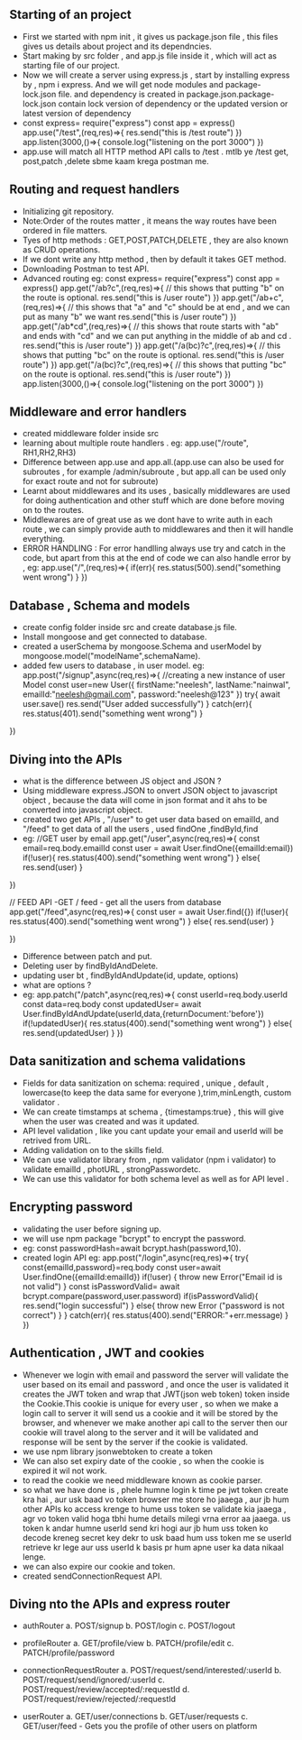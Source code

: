 ## Starting of an project
- First we started with npm init , it gives us package.json file , this files gives us details about project and its dependncies.
- Start making by src folder , and app.js file inside it , which will act as starting file of our project.
- Now we will create a server using express.js , start by installing express by , npm i express. And we will get node modules and     package-lock.json file. and dependency is created in package.json.package-lock.json contain lock version of dependency or the updated version or latest version of dependency
- const express= require("express")
  const app = express()
  app.use("/test",(req,res)=>{
    res.send("this is /test route")
  })
  app.listen(3000,()=>{
    console.log("listening on the port 3000")
  })
- app.use will match all HTTP method API calls to /test . mtlb ye /test get, post,patch ,delete sbme kaam krega postman me.

## Routing and request handlers
- Initializing git repository.
- Note:Order of the routes matter , it means the way routes have been ordered in file matters.
- Tyes of http methods : GET,POST,PATCH,DELETE , they are also known as CRUD operations.
- If we dont write any http method , then by default it takes GET method.
- Downloading Postman to test API.
- Advanced routing
   eg: const express= require("express")
const app = express()
app.get("/ab?c",(req,res)=>{
    // this shows that putting "b" on the route is optional.
    res.send("this is /user route")
})
app.get("/ab+c",(req,res)=>{
    // this shows that "a" and "c" should be at end , and we can put as many "b" we want
    res.send("this is /user route")
})
app.get("/ab*cd",(req,res)=>{
    // this shows that route starts with "ab" and ends with "cd" and we can put anything in the middle of ab and cd .
    res.send("this is /user route")
})
app.get("/a(bc)?c",(req,res)=>{
    // this shows that putting "bc" on the route is optional.
    res.send("this is /user route")
})
app.get("/a(bc)?c",(req,res)=>{
    // this shows that putting "bc" on the route is optional.
    res.send("this is /user route")
})
app.listen(3000,()=>{
    console.log("listening on the port 3000")
})

## Middleware and error handlers
- created  middleware folder inside src
- learning about multiple route handlers .
   eg: app.use("/route", RH1,RH2,RH3)
- Difference between app.use and app.all.(app.use can also be used for subroutes , for example /admin/subroute , but app.all can be used only for exact route and not for subroute)
- Learnt about middlewares and its uses , basically middlewares are used for doing authentication and other stuff which are done before moving on to the routes.
- Middlewares are of great use as we dont have to write auth in each route , we can simply provide auth to middlewares and then it will handle everything.
- ERROR HANDLING : For error handlling always use try and catch in the code, but apart from this at the end of code we can also handle error by , 
 eg: app.use("/",(req,res)=>{
    if(err){
        res.status(500).send("something went wrong")
    }
 })

 ## Database , Schema and models
- create config folder inside src and create database.js file.
- Install mongoose and get connected to database.
- created a userSchema by mongoose.Schema and userModel by mongoose.model("modelName",schemaName).
- added few users to database , in user model.
eg: app.post("/signup",async(req,res)=>{
    //creating a new instance of user Model
    const user=new User({
        firstName:"neelesh",
        lastName:"nainwal",
        emailId:"neelesh@gmail.com",
        password:"neelesh@123"
})
try{
    await user.save()
    res.send("User added successfully")
}
catch(err){
    res.status(401).send("something went wrong")
}

})

## Diving into the APIs
- what is the difference between JS object and JSON ?
- Using middleware express.JSON to onvert JSON object to javascript object , because the data will come in json format and it ahs to be converted into javascript object.
- created two get APIs , "/user" to get user data based on emailId, and "/feed" to get data of all the users , used findOne ,findById,find
- eg:
//GET user by email
app.get("/user",async(req,res)=>{
    const email=req.body.emailId
    const user = await User.findOne({emailId:email})
    if(!user){
        res.status(400).send("something went wrong")
    }
    else{
        res.send(user)
    }
   
})

// FEED API -GET / feed - get all the users from database
app.get("/feed",async(req,res)=>{
   const user = await User.find({})
   if(!user){
     res.status(400).send("something went wrong")
   }
   else{
    res.send(user)
   }
 
})
- Difference between patch and put.
- Deleting user by findByIdAndDelete.
- updating user bt , findByIdAndUpdate(id, update, options) 
- what are options ?
- eg: app.patch("/patch",async(req,res)=>{
    const userId=req.body.userId
    const data=req.body
   const updatedUser= await User.findByIdAndUpdate(userId,data,{returnDocument:'before'})
    if(!updatedUser){
        res.status(400).send("something went wrong")
    }
    else{
        res.send(updatedUser)
    }
})

## Data sanitization and schema validations
- Fields for data sanitization on schema: required , unique , default , lowercase(to keep the data same for everyone ),trim,minLength, custom validator .
- We can create timstamps at schema , {timestamps:true} , this will give when the user was created and was it updated.
- API level validation , like you cant update your email and userId will be retrived from URL.
- Adding validation on to the skills field.
- We can use validator library from , npm validator (npm i validator) to validate emailId , photURL , strongPasswordetc.
- We can use this validator for both schema level as well as for API level .

## Encrypting password
- validating the user before signing up.
- we will use npm package "bcrypt" to encrypt the password.
- eg: const passwordHash=await bcrypt.hash(password,10).
- created login API
  eg: app.post("/login",async(req,res)=>{
  try{
   const{emailId,password}=req.body
    const user=await User.findOne({emailId:emailId})
    if(!user)
    {
        throw new Error("Email id is not valid")
    }
   const isPasswordValid= await bcrypt.compare(password,user.password)
   if(isPasswordValid){
    res.send("login successful")
   }
   else{
    throw new Error ("password is not correct")
   }
    }
    catch(err){
        res.status(400).send("ERROR:"+err.message)
    }
})

## Authentication , JWT and cookies
- Whenever we login with email and password the server will validate the user based on its email and password , and once the user is validated it creates the JWT token and wrap that JWT(json web token) token inside the Cookie.This cookie is unique for every user , so when we make a login call to server it will send us a cookie and it will be stored by the browser, and whenever we make another api call to the server then our cookie will travel along to the server and it  will be validated and response will be sent by the server if the cookie is validated.
- we use npm library jsonwebtoken to create a token
- We can also set expiry date of the cookie , so when the cookie is expired it wil not work.
- to read the cookie we need middleware known as cookie parser.
- so what we have done is , phele humne login k time pe jwt token create kra hai , aur usk baad vo token browser me store ho jaaega , aur jb hum other APIs ko access krenge to hume uss token se validate kia jaaega , agr vo token valid hoga tbhi hume details milegi vrna error aa jaaega. us token k andar humne userId send kri hogi aur jb hum uss token ko decode kreneg secret key dekr to usk baad hum uss token me se userId retrieve kr lege aur uss userId k basis pr hum apne user ka data nikaal lenge.
- we can also expire our cookie and token.
- created sendConnectionRequest API.

## Diving nto the APIs and express router
- authRouter
a. POST/signup
b. POST/login
c. POST/logout

- profileRouter
a. GET/profile/view
b. PATCH/profile/edit
c. PATCH/profile/password

- connectionRequestRouter
a. POST/request/send/interested/:userId
b. POST/request/send/ignored/:userId
c. POST/request/review/accepted/:requestId
d. POST/request/review/rejected/:requestId

- userRouter
a. GET/user/connections
b. GET/user/requests
c. GET/user/feed - Gets you the profile of other users on platform


